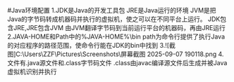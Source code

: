 #Java环境配置
1.JDK是Java的开发工具包
  JRE是Java运行的环境
  JVM是把Java的字节码转成机器码并执行的虚拟机，使之可以在不同平台上运行。
  JDK包含JRE,JRE包含JVM
  由JVM翻译字节码到当前运行平台的机器码，再由JRE运行
2.JAVA-HOME和Path中的%JAVA-HOME%\bin
  path为命令行提供了执行Java的对应程序的路径范围，使命令行能在JDK的bin中找到
3.![截图]C:\Users\ZZF\Pictures\Screenshots\屏幕截图 2025-09-07 190118.png
4.文件有.java源文件和.class字节码文件
 .class由javac编译源文件后生成并被Java虚拟机识别并执行
